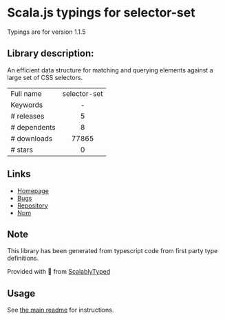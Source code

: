
# Scala.js typings for selector-set

Typings are for version 1.1.5

## Library description:
An efficient data structure for matching and querying elements against a large set of CSS selectors.

|                    |                 |
| ------------------ | :-------------: |
| Full name          | selector-set |
| Keywords           | - |
| # releases         | 5 |
| # dependents       | 8 |
| # downloads        | 77865 |
| # stars            | 0 |

## Links
- [Homepage](https://github.com/josh/selector-set#readme)
- [Bugs](https://github.com/josh/selector-set/issues)
- [Repository](https://github.com/josh/selector-set)
- [Npm](https://www.npmjs.com/package/selector-set)
    


## Note
This library has been generated from typescript code from first party type definitions.

Provided with :purple_heart: from [ScalablyTyped](https://github.com/oyvindberg/ScalablyTyped)

## Usage
See [the main readme](../../readme.md) for instructions.


